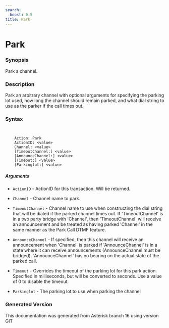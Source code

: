 ```yaml
---
search:
  boost: 0.5
title: Park
---
```


# Park

### Synopsis

Park a channel.

### Description

Park an arbitrary channel with optional arguments for specifying the parking lot used, how long the channel should remain parked, and what dial string to use as the parker if the call times out.<br>


### Syntax


```


    Action: Park
    ActionID: <value>
    Channel: <value>
    [TimeoutChannel:] <value>
    [AnnounceChannel:] <value>
    [Timeout:] <value>
    [Parkinglot:] <value>

```
##### Arguments


* `ActionID` - ActionID for this transaction. Will be returned.<br>

* `Channel` - Channel name to park.<br>

* `TimeoutChannel` - Channel name to use when constructing the dial string that will be dialed if the parked channel times out. If 'TimeoutChannel' is in a two party bridge with 'Channel', then 'TimeoutChannel' will receive an announcement and be treated as having parked 'Channel' in the same manner as the Park Call DTMF feature.<br>

* `AnnounceChannel` - If specified, then this channel will receive an announcement when 'Channel' is parked if 'AnnounceChannel' is in a state where it can receive announcements (AnnounceChannel must be bridged). 'AnnounceChannel' has no bearing on the actual state of the parked call.<br>

* `Timeout` - Overrides the timeout of the parking lot for this park action. Specified in milliseconds, but will be converted to seconds. Use a value of 0 to disable the timeout.<br>

* `Parkinglot` - The parking lot to use when parking the channel<br>


### Generated Version

This documentation was generated from Asterisk branch 16 using version GIT 